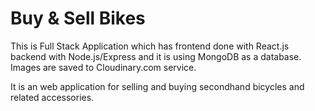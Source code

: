 <h1>Buy & Sell Bikes</h1>

This is Full Stack Application which has frontend done with React.js backend with Node.js/Express and it is using MongoDB as a database. Images are saved to Cloudinary.com service.

It is an web application for selling and buying secondhand bicycles and related accessories.

